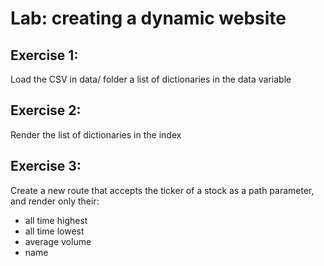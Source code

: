 # Lab: creating a dynamic website

## Exercise 1:
Load the CSV in data/ folder a list of dictionaries in the data variable

## Exercise 2:
Render the list of dictionaries in the index

## Exercise 3:
Create a new route that accepts the ticker of a stock as a path parameter, and render only their:
- all time highest
- all time lowest
- average volume
- name
